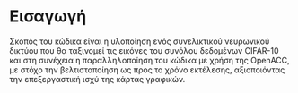 # Εισαγωγή

Σκοπός του κώδικα είναι η υλοποίηση ενός συνελικτικού νευρωνικού δικτύου που θα ταξινομεί τις εικόνες του συνόλου δεδομένων CIFAR-10 και στη συνέχεια η παραλληλοποίηση του κώδικα με χρήση της OpenACC, με στόχο την βελτιστοποίηση ως προς το χρόνο εκτέλεσης, αξιοποιόντας την επεξεργαστική ισχύ της κάρτας γραφικών.
